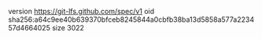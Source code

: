 version https://git-lfs.github.com/spec/v1
oid sha256:a64c9ee40b639370bfceb8245844a0cbfb38ba13d5858a577a223457d4664025
size 3022
